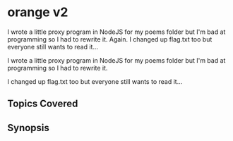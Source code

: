 # orange v2
I wrote a little proxy program in NodeJS for my poems folder but I'm bad at programming so I had to rewrite it. Again. I changed up flag.txt too but everyone still wants to read it...

I wrote a little proxy program in NodeJS for my poems folder but I'm bad at programming so I had to rewrite it.

I changed up flag.txt too but everyone still wants to read it...
## Topics Covered

## Synopsis

